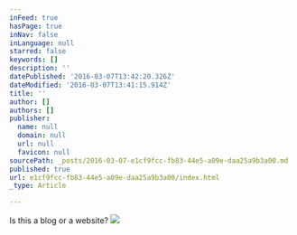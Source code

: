 ```yaml
---
inFeed: true
hasPage: true
inNav: false
inLanguage: null
starred: false
keywords: []
description: ''
datePublished: '2016-03-07T13:42:20.326Z'
dateModified: '2016-03-07T13:41:15.914Z'
title: ''
author: []
authors: []
publisher:
  name: null
  domain: null
  url: null
  favicon: null
sourcePath: _posts/2016-03-07-e1cf9fcc-fb83-44e5-a09e-daa25a9b3a00.md
published: true
url: e1cf9fcc-fb83-44e5-a09e-daa25a9b3a00/index.html
_type: Article

---
```

Is this a blog or a website?
![](https://the-grid-user-content.s3-us-west-2.amazonaws.com/93e02709-64ae-43b2-b34c-2afd7635d198.jpg)